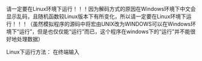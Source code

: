 请一定要在Linux环境下运行！！！因为解码方式的原因在Windows环境下中文会显示乱码，且随机函数较Linux版本下有所变化，所以请一定要在Linux环境下运行！！！（虽然模拟程序的源码中将宏由UNIX改为WINDOWS可以在Windows环境下“运行”，但是也仅仅能“运行”而已，这个程序在windows下的“运行”并不能很好地处理数据）

Linux下运行方法：
在终端输入

